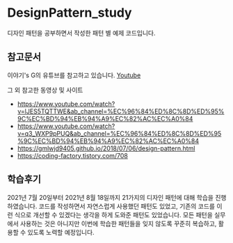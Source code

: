 # DesignPattern_study
디자인 패턴을 공부하면서 작성한 패턴 별 예제 코드입니다.

## 참고문서
이야기's G의 유튜브를 참고하고 있습니다. [Youtube](https://youtube.com/playlist?list=PLsoscMhnRc7pPsRHmgN4M8tqUdWZzkpxY)

그 외 참고한 동영상 및 사이트
- https://www.youtube.com/watch?v=lJES5TQTTWE&ab_channel=%EC%96%84%ED%8C%8D%ED%95%9C%EC%BD%94%EB%94%A9%EC%82%AC%EC%A0%84
- https://www.youtube.com/watch?v=q3_WXP9pPUQ&ab_channel=%EC%96%84%ED%8C%8D%ED%95%9C%EC%BD%94%EB%94%A9%EC%82%AC%EC%A0%84
- https://gmlwjd9405.github.io/2018/07/06/design-pattern.html
- https://coding-factory.tistory.com/708

## 학습후기
2021년 7월 20일부터 2021년 8월 18일까지 21가지의 디자인 패턴에 대해 학습을 진행하였습니다.
코드를 작성하면서 자연스럽게 사용했던 패턴도 있었고, 기존의 코드를
이런 식으로 개선할 수 있겠다는 생각을 하게 도와준 패턴도 있었습니다.
모든 패턴을 실무에서 사용하는 것은 아니지만 이번에 학습한 패턴들을 잊지 않도록
꾸준히 복습하고, 활용할 수 있도록 노력할 예정입니다.